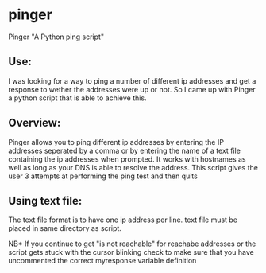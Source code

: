# pinger
Pinger "A Python ping script"


Use:
----------
I was looking for a way to ping a number of different ip addresses and get a response to wether the addresses were up or not.
So I came up with Pinger a python script that is able to achieve this.

Overview:
---------
Pinger allows you to ping different ip addresses by entering the IP addresses seperated by a comma
or by entering the name of a text file containing the ip addresses when prompted.
It works with hostnames as well as long as your DNS is able to resolve the address. 
This script gives the user 3 attempts at performing the ping test and then quits

Using text file:
---------------
The text file format is to have one ip address per line.
text file must be placed in same directory as script.


NB* If you continue to get "is not reachable" for reachabe addresses or the script gets stuck with the cursor blinking
check to make sure that you have uncommented the correct myresponse variable definition 
